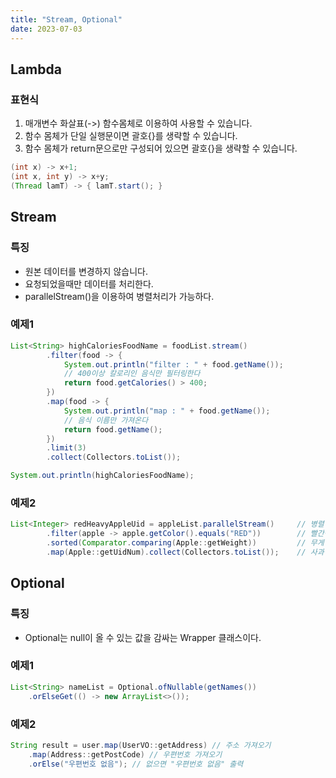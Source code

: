 ```yaml
---
title: "Stream, Optional"
date: 2023-07-03
---
```


## Lambda
### 표현식
1. 매개변수 화살표(->) 함수몸체로 이용하여 사용할 수 있습니다.
2. 함수 몸체가 단일 실행문이면 괄호{}를 생략할 수 있습니다.
3. 함수 몸체가 return문으로만 구성되어 있으면 괄호{}을 생략할 수 있습니다.
```java
(int x) -> x+1;
(int x, int y) -> x+y;
(Thread lamT) -> { lamT.start(); }
```

## Stream

### 특징
- 원본 데이터를 변경하지 않습니다.
- 요청되었을때만 데이터를 처리한다.
- parallelStream()을 이용하여 병렬처리가 가능하다.

### 예제1
```java
List<String> highCaloriesFoodName = foodList.stream()
        .filter(food -> {
            System.out.println("filter : " + food.getName());
            // 400이상 칼로리인 음식만 필터링한다
            return food.getCalories() > 400;
        })
        .map(food -> {
            System.out.println("map : " + food.getName());
            // 음식 이름만 가져온다
            return food.getName();
        })
        .limit(3)
        .collect(Collectors.toList());

System.out.println(highCaloriesFoodName);
```

### 예제2
```java
List<Integer> redHeavyAppleUid = appleList.parallelStream()     // 병렬 처리
        .filter(apple -> apple.getColor().equals("RED"))        // 빨간색 사과 필터링
        .sorted(Comparator.comparing(Apple::getWeight))         // 무게 순서대로 정렬
        .map(Apple::getUidNum).collect(Collectors.toList());    // 사과 고유번호 출력
```

## Optional
### 특징
- Optional<T>는 null이 올 수 있는 값을 감싸는 Wrapper 클래스이다.

### 예제1
```java
List<String> nameList = Optional.ofNullable(getNames())
    .orElseGet(() -> new ArrayList<>());
```

### 예제2
```java
String result = user.map(UserVO::getAddress) // 주소 가져오기
    .map(Address::getPostCode) // 우편번호 가져오기
    .orElse("우편번호 없음"); // 없으면 "우편번호 없음" 출력
```

